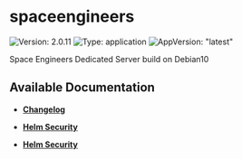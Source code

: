 # spaceengineers

![Version: 2.0.11](https://img.shields.io/badge/Version-2.0.11-informational?style=flat-square) ![Type: application](https://img.shields.io/badge/Type-application-informational?style=flat-square) ![AppVersion: "latest"](https://img.shields.io/badge/AppVersion-"latest"-informational?style=flat-square)

Space Engineers Dedicated Server build on Debian10

## Available Documentation

- [**Changelog**](CHANGELOG)

- [**Helm Security**](container-security)

- [**Helm Security**](helm-security)

